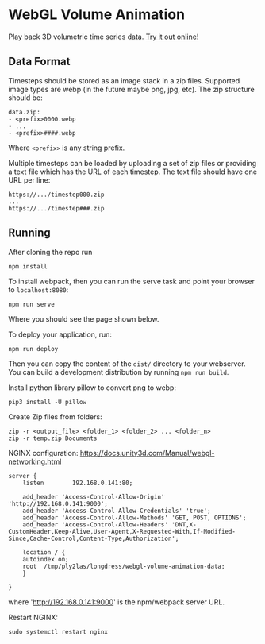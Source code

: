 # WebGL Volume Animation

Play back 3D volumetric time series data.
[Try it out online!](https://www.willusher.io/webgl-volume-animation/#url=https://cdn.willusher.io/webgl-volume-animation-data/urllist.txt)

## Data Format

Timesteps should be stored as an image stack in a zip files. Supported image types
are webp (in the future maybe png, jpg, etc). The zip structure should be:

```
data.zip:
- <prefix>0000.webp
- ...
- <prefix>####.webp
```

Where `<prefix>` is any string prefix.

Multiple timesteps can be loaded by uploading a set of zip files or providing a text file
which has the URL of each timestep. The text file should have one URL per line:

```
https://.../timestep000.zip
...
https://.../timestep###.zip
```

## Running

After cloning the repo run

```
npm install
```

To install webpack, then you can run the serve task and point your browser to `localhost:8080`:

```
npm run serve
```

Where you should see the page shown below.

To deploy your application, run:

```
npm run deploy
```

Then you can copy the content of the `dist/` directory to your webserver. You can build a development
distribution by running `npm run build`.


Install python library pillow to convert png to webp:

```
pip3 install -U pillow
```

Create Zip files from folders:

```
zip -r <output_file> <folder_1> <folder_2> ... <folder_n>
zip -r temp.zip Documents
```

NGINX configuration: https://docs.unity3d.com/Manual/webgl-networking.html

```
server {
    listen        192.168.0.141:80;

    add_header 'Access-Control-Allow-Origin' 'http://192.168.0.141:9000';
    add_header 'Access-Control-Allow-Credentials' 'true';
    add_header 'Access-Control-Allow-Methods' 'GET, POST, OPTIONS';
    add_header 'Access-Control-Allow-Headers' 'DNT,X-CustomHeader,Keep-Alive,User-Agent,X-Requested-With,If-Modified-Since,Cache-Control,Content-Type,Authorization';

    location / {
    autoindex on;
    root  /tmp/ply2las/longdress/webgl-volume-animation-data;
    }

}
```
where 'http://192.168.0.141:9000' is the npm/webpack server URL.


Restart NGINX:

```
sudo systemctl restart nginx
```
